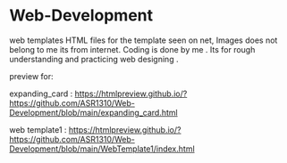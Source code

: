 # Web-Development
web templates 
 HTML files for the template seen on net,
 Images does not belong to me its from internet.
 Coding is done by me .
 Its for rough understanding and practicing web designing .


preview for:

expanding_card : https://htmlpreview.github.io/?https://github.com/ASR1310/Web-Development/blob/main/expanding_card.html


web template1 : https://htmlpreview.github.io/?https://github.com/ASR1310/Web-Development/blob/main/WebTemplate1/index.html
